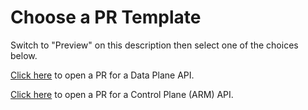 # Choose a PR Template

Switch to "Preview" on this description then select one of the choices below.

<a href="?expand=1&template=data_plane_template.md">Click here</a> to open a PR for a Data Plane API.

<a href="?expand=1&template=control_plane_template.md">Click here</a> to open a PR for a Control Plane (ARM) API.
